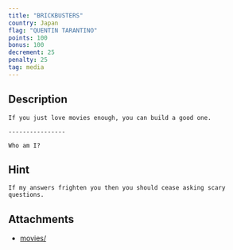```yaml
---
title: "BRICKBUSTERS"
country: Japan
flag: "QUENTIN TARANTINO"
points: 100
bonus: 100
decrement: 25
penalty: 25
tag: media
---
```


## Description

```
If you just love movies enough, you can build a good one.

----------------

Who am I?
```

## Hint

```
If my answers frighten you then you should cease asking scary questions.
```

## Attachments

- [movies/](movies/)
